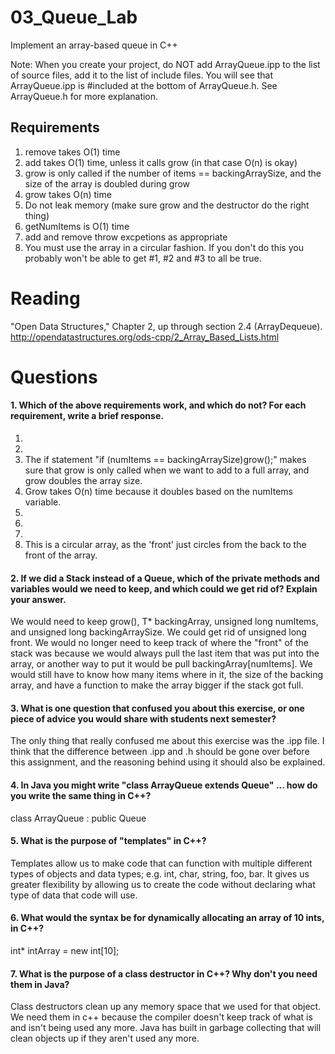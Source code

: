 03_Queue_Lab
============

Implement an array-based queue in C++

Note: When you create your project, do NOT add ArrayQueue.ipp to the list of source files, add it to the list of include files. You will see that ArrayQueue.ipp is #included at the bottom of ArrayQueue.h. See ArrayQueue.h for more explanation.

Requirements
------------

1. remove takes O(1) time
2. add takes O(1) time, unless it calls grow (in that case O(n) is okay)
3. grow is only called if the number of items == backingArraySize, and the size of the array is doubled during grow
4. grow takes O(n) time
5. Do not leak memory (make sure grow and the destructor do the right thing)
6. getNumItems is O(1) time
7. add and remove throw excpetions as appropriate
8. You must use the array in a circular fashion. If you don't do this you probably won't be able to get #1, #2 and #3 to all be true.

Reading
=======
"Open Data Structures," Chapter 2, up through section 2.4 (ArrayDequeue). http://opendatastructures.org/ods-cpp/2_Array_Based_Lists.html

Questions
=========

#### 1. Which of the above requirements work, and which do not? For each requirement, write a brief response.

1. 
2. 
3. The if statement "if (numItems == backingArraySize)grow();" makes sure that grow is only called when we want to add to a full array, and grow doubles the array size.
4. Grow takes O(n) time because it doubles based on the numItems variable.
5. 
6. 
7. 
8. This is a circular array, as the 'front' just circles from the back to the front of the array.

#### 2. If we did a Stack instead of a Queue, which of the private methods and variables would we need to keep, and which could we get rid of? Explain your answer.

We would need to keep grow(), T* backingArray, unsigned long numItems, and unsigned long backingArraySize. We could get rid of unsigned long front. We would no longer need to keep track of where the "front" of the stack was because we would always pull the last item that was put into the array, or another way to put it would be pull backingArray[numItems]. We would still have to know how many items where in it, the size of the backing array, and have a function to make the array bigger if the stack got full.

#### 3. What is one question that confused you about this exercise, or one piece of advice you would share with students next semester?

The only thing that really confused me about this exercise was the .ipp file. I think that the difference between .ipp and .h should be gone over before this assignment, and the reasoning behind using it should also be explained.

#### 4. In Java you might write "class ArrayQueue extends Queue" ... how do you write the same thing in C++?

class ArrayQueue : public Queue <T> 

#### 5. What is the purpose of "templates" in C++?

Templates allow us to make code that can function with multiple different types of objects and data types; e.g. int, char, string, foo, bar. It gives us greater flexibility by allowing us to create the code without declaring what type of data that code will use.

#### 6. What would the syntax be for dynamically allocating an array of 10 ints, in C++?

int* intArray = new int[10];

#### 7. What is the purpose of a class destructor in C++? Why don't you need them in Java?

Class destructors clean up any memory space that we used for that object. We need them in c++ because the compiler doesn't keep track of what is and isn't being used any more. Java has built in garbage collecting that will clean objects up if they aren't used any more.